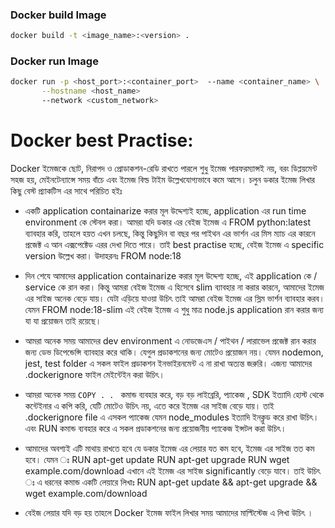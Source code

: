 ### Docker build Image
```sh
docker build -t <image_name>:<version> .
```

### Docker run Image
```sh
docker run -p <host_port>:<container_port>  --name <container_name> \
       --hostname <host_name> 
       --network <custom_network>
```
# Docker best Practise:

Docker ইমেজকে ছোট, নিরাপদ ও প্রোডাকশন-রেডি রাখতে পারলে শুধু ইমেজ পারফরম্যান্সই নয়, বরং ডিপ্লয়মেন্ট সহজ হয়, মেইনটেন্যান্সে সময় বাঁচে এবং ইমেজ বিল্ড টাইম উল্লেখযোগ্যভাবে কমে আসে। চলুন ডকার ইমেজ লিখার কিছু বেস্ট প্র্যাকটিস এর সাথে পরিচিত হইঃ

- একটি application containarize করার মূল উদ্দেশ্যই হচ্ছে, application এর run time environment কে স্টেবল করা। 
আমরা যদি ডকার এর বেইজ ইমেজ এ 
FROM python:latest ব্যাবহার করি, তাহলে হয়ত এখন চলছে, কিন্তু কিছুদিন বা বছর পর পাইথন এর ভার্শন এর মিস ম্যাচ এর কারনে প্রজেক্ট এ আন এক্সপেক্টেড এরর দেখা দিতে পারে। তাই best practise হচ্ছে, বেইজ ইমেজ এ specific version উল্লেখ করা। 
উদাহরনঃ 
FROM node:18 

- দিন শেযে আমাদের application containarize করার মূল উদ্দেশ্য হচ্ছে, এই application কে / service কে রান করা। কিন্তু আমরা 
বেইজ ইমেজ এ হিসেবে slim ব্যাবহার না করার কারনে, আমাদের ইমেজ এর সাইজ অনেক বেড়ে যায়। যেটা এড়িয়ে যাওয়া উচিৎ তাই আমরা বেইজ ইমেজ এর স্লিম ভার্শন ব্যাবহার করব।
যেমন 
FROM node:18-slim
এই বেইজ ইমেজ এ শুধু মাত্র node.js application রান করার জন্য যা যা প্রয়োজন তাই রয়েছে। 

- আমরা অনেক সময় আমাদের dev environment এ নোডজেএস / পাইথন / লারাভেল প্রজেক্ট রান করার জন্য ডেভ ডিপেন্ডেন্সি ব্যাবহার করে থাকি। যেগুল প্রডাকশনের জন্য মোটেও প্রয়োজন নয়। যেমন nodemon, jest, test folder এ সকল ফাইল প্রডাকশন ইনভাইরনমেন্ট এ না রাখা অত্যন্ত জরুরি। এজন্য আমাদের .dockerignore ফাইল মেইন্টেইন করা উচিৎ। 

- আমরা অনেক সময় ```COPY . . ``` কমান্ড ব্যবহার করে, বড় বড় লাইব্রেরি, প্যাকেজ , SDK ইত্যাদি হোস্ট থেকে কন্টেইনার এ কপি করি, যেটি মোটেও উচিৎ নয়, এতে করে ইমেজ এর সাইজ বেড়ে যায়। তাই .dockerignore file এ এসকল প্যাকেজ যেমন node_modules  ইত্যাদি ইনক্লুড করে রাখা উচিৎ। 
এবং RUN কমান্ড ব্যবহার করে এ সকল প্রডাকশনের জন্য প্রয়োজনীয় প্যাকেজ ইন্সটল করা উচিৎ।

- আমাদের অবশ্যই এটি মাথায় রাখতে হবে যে ডকার ইমেজ এর লেয়ার যত কম হবে, ইমেজ এর সাইজ তত কম হবে। 
যেমন ঃ 
RUN apt-get update
RUN apt-get upgrade
RUN wget example.com/download
এখানে এই ইমেজ এর সাইজ significantly বেড়ে যাবে। তাই উচিৎ ঃ 
এ ধরনের কমান্ড একটি লেয়ারে লিখাঃ 
RUN apt-get update &&  apt-get upgrade && wget example.com/download

- বেইজ লেয়ার যদি বড় হয় তাহলে Docker ইমেজ ফাইল লিখার সময় আমাদের মাল্টিস্টেজ এ লিখা উচিৎ । 

